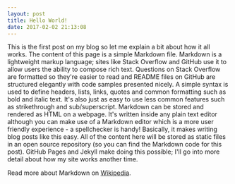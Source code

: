 ```yaml
---
layout: post
title: Hello World!
date: 2017-02-02 21:13:08
---
```

This is the first post on my blog so let me explain a bit about how it all works. The content of this page is a simple Markdown file. Markdown is a lightweight markup language; sites like Stack Overflow and GitHub use it to allow users the ability to compose rich text. Questions on Stack Overflow are formatted so they're easier to read and README files on GitHub are structured elegantly with code samples presented nicely. A simple syntax is used to define headers, lists, links, quotes and common formatting such as bold and italic text. It's also just as easy to use less common features such as strikethrough and sub/superscript. Markdown can be stored and rendered as HTML on a webpage. It's written inside any plain text editor although you can make use of a Markdown editor which is a more user friendly experience - a spellchecker is handy! Basically, it makes writing blog posts like this easy. All of the content here will be stored as static files in an open source repository (so you can find the Markdown code for this post). GitHub Pages and Jekyll make doing this possible; I'll go into more detail about how my site works another time.

Read more about Markdown on [Wikipedia](https://en.wikipedia.org/wiki/Markdown).
